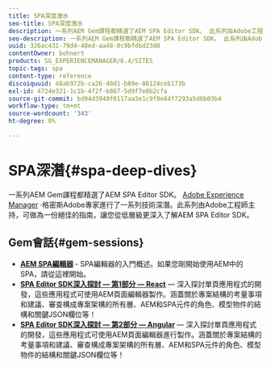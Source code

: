 ```yaml
---
title: SPA深度潛水
seo-title: SPA深度潛水
description: 一系列AEM Gem課程都精選了AEM SPA Editor SDK。 此系列由Adobe工程師主持，可做為一份絕佳指南，讓Adobe工程師主持，以更深入了解AEM SPA Editor SDK。
seo-description: 一系列AEM Gem課程都精選了AEM SPA Editor SDK。 此系列由Adobe工程師主持，可做為一份絕佳指南，讓Adobe工程師主持，以更深入了解AEM SPA Editor SDK。
uuid: 326ac431-79d4-48ed-aa48-0c9bfdbd23d0
contentOwner: bohnert
products: SG_EXPERIENCEMANAGER/6.4/SITES
topic-tags: spa
content-type: reference
discoiquuid: 48ab972b-ca26-40d1-b89e-86124ceb173b
exl-id: 4724e321-1c1b-4f2f-b867-5d9f7e8b2cfa
source-git-commit: bd94d3949f0117aa3e1c9f0e84f7293a5d6b03b4
workflow-type: tm+mt
source-wordcount: '343'
ht-degree: 0%

---
```


# SPA深潛{#spa-deep-dives}

一系列AEM Gem課程都精選了AEM SPA Editor SDK。 [Adobe Experience Manager](https://helpx.adobe.com/experience-manager/kt/eseminars/gems/aem-index.html) ·格密斯Adobe專家進行了一系列技術深潛。此系列由Adobe工程師主持，可做為一份絕佳的指南，讓您從低層級更深入了解AEM SPA Editor SDK。

## Gem會話{#gem-sessions}

* **[AEM SPA編輯器](https://helpx.adobe.com/experience-manager/kt/eseminars/gems/aem-spa-editor.html) [](https://helpx.adobe.com/experience-manager/kt/eseminars/gems/aem-spa-editor.html)**  - SPA編輯器的入門概述。如果您剛開始使用AEM中的SPA，請從這裡開始。
* **[SPA Editor SDK深入探討 — 第1部分 — React](https://helpx.adobe.com/experience-manager/kt/eseminars/gems/SPA-Editor-SDK-Deep-Dive-React.html)**  — 深入探討單頁應用程式的開發，這些應用程式可使用AEM頁面編輯器製作。涵蓋關於專案結構的考量事項和建議、審查構成專案架構的所有層、AEM和SPA元件的角色、模型物件的結構和關鍵JSON欄位等！
* **[SPA Editor SDK深入探討 — 第2部分 — Angular](https://helpx.adobe.com/experience-manager/kt/eseminars/gems/SPA-Editor-SDK-Deep-Dive-Angular.html)**  — 深入探討單頁應用程式的開發，這些應用程式可使用AEM頁面編輯器進行製作。涵蓋關於專案結構的考量事項和建議、審查構成專案架構的所有層、AEM和SPA元件的角色、模型物件的結構和關鍵JSON欄位等！
